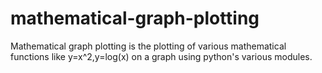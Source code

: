# mathematical-graph-plotting

Mathematical graph plotting is the plotting of various mathematical functions like y=x^2,y=log(x) on a graph using python's various modules.
